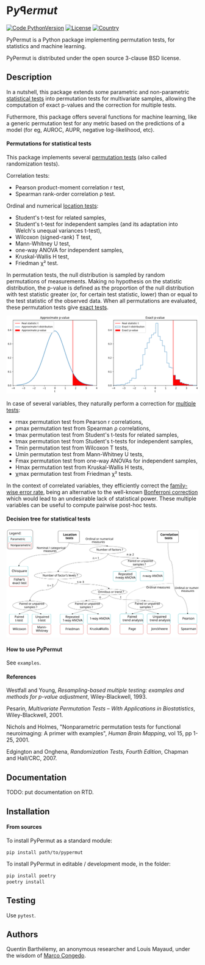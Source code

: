 # P*y*&#43004;*ermut*

[![Code PythonVersion](https://img.shields.io/badge/python-3.8+-blue)](https://img.shields.io/badge/python-3.8+-blue)
[![License](https://img.shields.io/badge/licence-BSD--3--Clause-green)](https://img.shields.io/badge/license-BSD--3--Clause-green)
[![Country](https://img.shields.io/badge/made%20in-France-blue)](https://img.shields.io/badge/made%20in-France-blue)

PyPermut is a Python package implementing permutation tests, for statistics and
machine learning.

PyPermut is distributed under the open source 3-clause BSD license.

## Description

In a nutshell, this package extends some parametric and non-parametric
[statistical tests](https://docs.scipy.org/doc/scipy/reference/stats.html#statistical-tests)
into permutation tests for multivariate samples, allowing the computation of
exact p-values and the correction for multiple tests.

Futhermore, this package offers several functions for machine learning, like a
generic permutation test for any metric based on the predictions of a model
(for eg, AUROC, AUPR, negative log-likelihood, etc).

#### Permutations for statistical tests

This package implements several
[permutation tests](https://en.wikipedia.org/wiki/Permutation_tests)
(also called randomization tests).

Correlation tests:
- Pearson product-moment correlation r test,
- Spearman rank-order correlation &#961; test.

Ordinal and numerical
[location tests](https://en.wikipedia.org/wiki/Location_test):
- Student's t-test for related samples,
- Student's t-test for independent samples
(and its adaptation into Welch's unequal variances t-test),
- Wilcoxon (signed-rank) T test,
- Mann-Whitney U test,
- one-way ANOVA for independent samples,
- Kruskal-Wallis H test,
- Friedman &#967;&#178; test.

In permutation tests, the null distribution is sampled by random permutations
of measurements. Making no hypothesis on the statistic distribution, the
p-value is defined as the proportion of the null distribution with test
statistic greater (or, for certain test statistic, lower) than or equal to the
test statistic of the observed data.
When all permutations are evaluated, these permutation tests give
[exact tests](https://en.wikipedia.org/wiki/Exact_test).

![](/doc/fig_approx_vs_exact.png)

In case of several variables, they naturally perform a correction for
[multiple tests](https://en.wikipedia.org/wiki/Multiple_comparisons_problem):
- rmax permutation test from Pearson r correlations,
- &#961;max permutation test from Spearman &#961; correlations,
- tmax permutation test from Student's t-tests for related samples,
- tmax permutation test from Student's t-tests for independent samples,
- Tmin permutation test from Wilcoxon T tests,
- Umin permutation test from Mann-Whitney U tests,
- Fmax permutation test from one-way ANOVAs for independent samples,
- Hmax permutation test from Kruskal-Wallis H tests,
- &#967;max permutation test from Friedman &#967;&#178; tests.

In the context of correlated variables, they efficiently correct the
[family-wise error rate](https://en.wikipedia.org/wiki/Family-wise_error_rate),
being an alternative to the well-known
[Bonferroni correction](https://en.wikipedia.org/wiki/Bonferroni_correction)
which would lead to an undesirable lack of statistical power.
These multiple variables can be useful to compute pairwise post-hoc tests.

#### Decision tree for statistical tests

![](/doc/fig_tree_statistical_tests.svg)

#### How to use PyPermut

See `examples`.

#### References

Westfall and Young, *Resampling-based multiple testing: examples and methods*
*for p-value adjustment*, Wiley-Blackwell, 1993.

Pesarin, *Multivariate Permutation Tests – With Applications in Biostatistics*,
Wiley-Blackwell, 2001.

Nichols and Holmes, "Nonparametric permutation tests for functional
neuroimaging: A primer with examples", *Human Brain Mapping*, vol 15, pp 1-25,
2001.

Edgington and Onghena, *Randomization Tests, Fourth Edition*, Chapman and
Hall/CRC, 2007.

## Documentation

TODO: put documentation on RTD.

## Installation

#### From sources

To install PyPermut as a standard module:
```shell 
pip install path/to/pypermut
```

To install PyPermut in editable / development mode, in the folder:
```shell
pip install poetry
poetry install
```

## Testing

Use `pytest`.

## Authors

Quentin Barthélemy, an anonymous researcher and Louis Mayaud,
under the wisdom of [Marco Congedo](https://github.com/Marco-Congedo).
